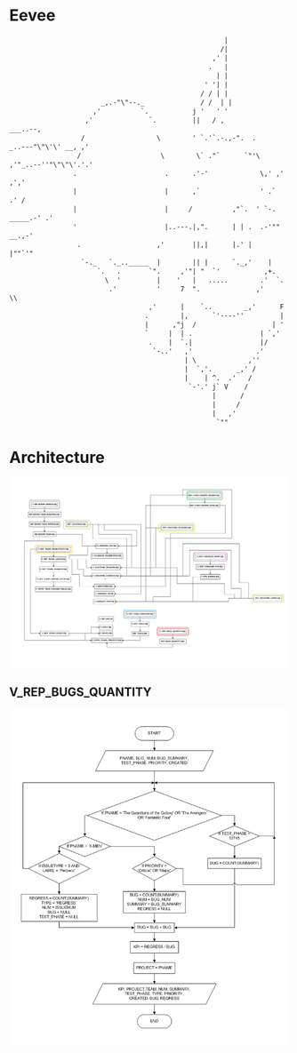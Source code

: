 # Eevee
                                                          |
                                                         /|
                                                       ,' |
                                                      .   |
                                                        | |
                                                     ' '| |
                                                    / / | |
                           _,.-"\"--._              / /  | |
                         ,'          `.           j '   ' '
                       ,'              `.         ||   / ,                         ___..--,
                      /                  \        ' `.'`.-.,-".  .       _..---"\"\'\' __, ,'
                     /                    \        \` ."`      `"'\   ,'"_..--''"\"\"\'.'.'
                    .                      .      .'-'             \,' ,'         ,','
                    |                      |      ,`               ' .`         .' /
                    |                      |     /          ,"`.  ' `-. _____.-' .'
                    '                      |..---.|,".      | | .  .-'""   __.,-'
                     .                   ,'       ||,|      |.' |    |""`'"
                      `-._   `._.._____  |        || |      `._,'    |
                          `.   .       `".     ,'"| "  `'           ,+.
                            \  '         |    '   |   .....        .'  `.
                             .'          '     7  ".              ,'     \\
                                       ,'      |    `..        _,'      F
                                      .        |,      `'----''         |
                                      |      ,"j  /                   | '
                                      `     |  | .                 | `,'
                                       .    |  `.|                 |/
                                        `-..'   ,'                .'
                                                | \             ,''
                                                |  `,'.      _,' /
                                                |    | ^.  .'   /
                                                 `-'.' j` V    /
                                                       |      /
                                                       |     /
                                                       |   ,'
                                                        `""
                                                        


# Architecture
![](https://github.com/E7su/eevee/blob/master/screen/eevee_6.png?raw=true)

## V_REP_BUGS_QUANTITY
![](https://github.com/E7su/eevee/blob/master/CUBE/BUGS_QUANTITY/V_REP_BUGS_QUANTITY.png?raw=true)
